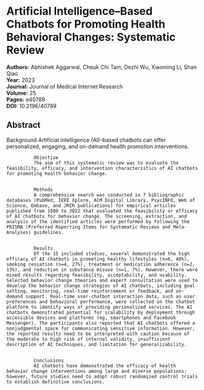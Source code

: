# Artificial Intelligence–Based Chatbots for Promoting Health Behavioral Changes: Systematic Review

**Authors:** Abhishek Aggarwal, Cheuk Chi Tam, Dezhi Wu, Xiaoming Li, Shan Qiao  
**Year:** 2023  
**Journal:** Journal of Medical Internet Research  
**Volume:** 25  
**Pages:** e40789  
**DOI:** 10.2196/40789  

## Abstract
Background
              Artificial intelligence (AI)–based chatbots can offer personalized, engaging, and on-demand health promotion interventions.
            
            
              Objective
              The aim of this systematic review was to evaluate the feasibility, efficacy, and intervention characteristics of AI chatbots for promoting health behavior change.
            
            
              Methods
              A comprehensive search was conducted in 7 bibliographic databases (PubMed, IEEE Xplore, ACM Digital Library, PsycINFO, Web of Science, Embase, and JMIR publications) for empirical articles published from 1980 to 2022 that evaluated the feasibility or efficacy of AI chatbots for behavior change. The screening, extraction, and analysis of the identified articles were performed by following the PRISMA (Preferred Reporting Items for Systematic Reviews and Meta-Analyses) guidelines.
            
            
              Results
              Of the 15 included studies, several demonstrated the high efficacy of AI chatbots in promoting healthy lifestyles (n=6, 40%), smoking cessation (n=4, 27%), treatment or medication adherence (n=2, 13%), and reduction in substance misuse (n=1, 7%). However, there were mixed results regarding feasibility, acceptability, and usability. Selected behavior change theories and expert consultation were used to develop the behavior change strategies of AI chatbots, including goal setting, monitoring, real-time reinforcement or feedback, and on-demand support. Real-time user-chatbot interaction data, such as user preferences and behavioral performance, were collected on the chatbot platform to identify ways of providing personalized services. The AI chatbots demonstrated potential for scalability by deployment through accessible devices and platforms (eg, smartphones and Facebook Messenger). The participants also reported that AI chatbots offered a nonjudgmental space for communicating sensitive information. However, the reported results need to be interpreted with caution because of the moderate to high risk of internal validity, insufficient description of AI techniques, and limitation for generalizability.
            
            
              Conclusions
              AI chatbots have demonstrated the efficacy of health behavior change interventions among large and diverse populations; however, future studies need to adopt robust randomized control trials to establish definitive conclusions.

